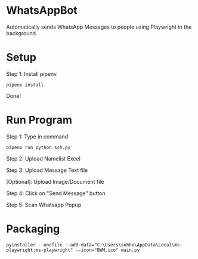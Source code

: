 # WhatsAppBot

Automatically sends WhatsApp Messages to people using Playwright in the background.

# Setup

Step 1: Install pipenv

```shell
pipenv install
```

Done!

# Run Program

Step 1: Type in command

```shell
pipenv run python sch.py
```

Step 2: Upload Namelist Excel

Step 3: Upload Message Text file

[Optional]: Upload Image/Document file

Step 4: Click on "Send Message" button

Step 5: Scan Whatsapp Popup

# Packaging

```shell
pyinstaller --onefile --add-data="C:\Users\sohho\AppData\Local\ms-playwright;ms-playwright" --icon="BWM.ico" main.py
```
